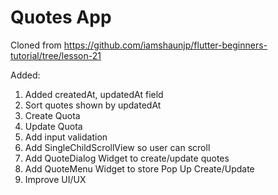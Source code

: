 # Quotes App

Cloned from https://github.com/iamshaunjp/flutter-beginners-tutorial/tree/lesson-21

Added:
1. Added createdAt, updatedAt field
2. Sort quotes shown by updatedAt
3. Create Quota
4. Update Quota
5. Add input validation
6. Add SingleChildScrollView so user can scroll
7. Add QuoteDialog Widget to create/update quotes
8. Add QuoteMenu Widget to store Pop Up Create/Update
9. Improve UI/UX
